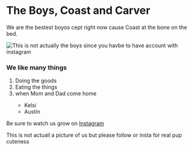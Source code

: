<!-- # Html_p1 
This was the first project from the Dr.Batesean tourtial -->

<!DOCTYPE html>
<html lang="en" dir="ltr">
  <head>
    <meta charset="utf-8">
    <title></title>
  </head>
  <body>
    <h1>The Boys, Coast and Carver</h1>
    <p>We are the bestest boyos cept right now cause Coast at the bone on the bed.</p>
     <img src="https://media-cldnry.s-nbcnews.com/image/upload/t_fit-1000w,f_auto,q_auto:best/newscms/2018_20/1339477/puppy-cute-today-180515-main-1339477.jpg  " alt="This is not actually the boys since you havbe to have account with instagram">
     <h3>We like many things</h3>
     <ol>
       <li>Doing the goods</li>
       <li>Eating the things</li>
       <li>when Mom and Dad come home</li>
        <ul>
          <li>Kelsi</li>
          <li>Austin</li>
        </ul>
     </ol>
     <p>Be sure to watch us grow on <a href="https://www.instagram.com/coast_carver/">Instagram</a></p>
     <p>This is not actuall a picture of us but please follow or insta for real pup cuteness</p>
  </body>
</html>
